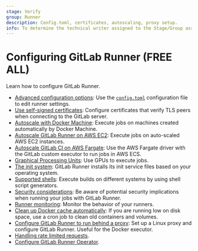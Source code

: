 ```yaml
---
stage: Verify
group: Runner
description: Config.toml, certificates, autoscaling, proxy setup.
info: To determine the technical writer assigned to the Stage/Group associated with this page, see https://handbook.gitlab.com/handbook/product/ux/technical-writing/#assignments
---
```


# Configuring GitLab Runner **(FREE ALL)**

Learn how to configure GitLab Runner.

- [Advanced configuration options](advanced-configuration.md): Use
  the [`config.toml`](https://github.com/toml-lang/toml) configuration file
  to edit runner settings.
- [Use self-signed certificates](tls-self-signed.md): Configure certificates
  that verify TLS peers when connecting to the GitLab server.
- [Autoscale with Docker Machine](autoscale.md): Execute jobs on machines
  created automatically by Docker Machine.
- [Autoscale GitLab Runner on AWS EC2](runner_autoscale_aws/index.md): Execute jobs on auto-scaled AWS EC2 instances.
- [Autoscale GitLab CI on AWS Fargate](runner_autoscale_aws_fargate/index.md):
  Use the AWS Fargate driver with the GitLab custom executor to run jobs in AWS ECS.
- [Graphical Processing Units](gpus.md): Use GPUs to execute jobs.
- [The init system](init.md): GitLab Runner installs
  its init service files based on your operating system.
- [Supported shells](../shells/index.md): Execute builds on different systems by
  using shell script generators.
- [Security considerations](../security/index.md): Be aware of potential
  security implications when running your jobs with GitLab Runner.
- [Runner monitoring](../monitoring/index.md): Monitor the behavior of your
  runners.
- [Clean up Docker cache automatically](../executors/docker.md#clear-the-docker-cache):
  If you are running low on disk space, use a cron job to clean old containers and volumes.
- [Configure GitLab Runner to run behind a proxy](proxy.md): Set
  up a Linux proxy and configure GitLab Runner. Useful for the
  Docker executor.
- [Handling rate limited requests](proxy.md#handling-rate-limited-requests).
- [Configure GitLab Runner Operator](configuring_runner_operator.md).
